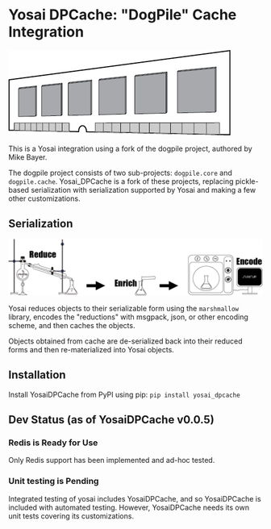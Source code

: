 
# Yosai DPCache:  "DogPile" Cache Integration

![](/img/cache_bw.png)

This is a Yosai integration using a fork of the dogpile project, authored by Mike Bayer. 

The dogpile project consists of two sub-projects:  ``dogpile.core`` and ``dogpile.cache``.
Yosai_DPCache is a fork of these projects, replacing pickle-based serialization with
serialization supported by Yosai and making a few other customizations.

## Serialization

![](/img/serialization_process.png)

Yosai reduces objects to their serializable form using the ``marshmallow`` library, 
encodes the "reductions" with msgpack, json, or other encoding scheme, and then caches
the objects.  

Objects obtained from cache are de-serialized back into their reduced forms and then 
re-materialized into Yosai objects. 


## Installation

Install YosaiDPCache from PyPI using pip: ``pip install yosai_dpcache``


## Dev Status (as of YosaiDPCache v0.0.5)

### Redis is Ready for Use

Only Redis support has been implemented and ad-hoc tested.

### Unit testing is Pending

Integrated testing of yosai includes YosaiDPCache, and so YosaiDPCache
is included with automated testing.  However, YosaiDPCache needs its own
unit tests covering its customizations.

